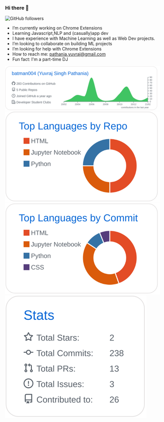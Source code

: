 ### Hi there 👋

![GitHub followers](https://img.shields.io/github/followers/batman004?style=social) 
- I’m currently working on Chrome Extensions 
- Learning Javascript,NLP and (casually)app dev
- I have experience with Machine Learning as well as Web Dev projects.
- I’m looking to collaborate on building ML projects
- I’m looking for help with Chrome Extensions
- How to reach me: pathania.yuvraj@gmail.com 
- Fun fact: I'm a part-time DJ 


[![](./profile-summary-card-output/github/0-profile-details.svg)](https://github.com/batman004/github-profile-summary-cards)
[![](./profile-summary-card-output/github/1-repos-per-language.svg)](https://github.com/batman004/github-profile-summary-cards)
[![](./profile-summary-card-output/github/2-most-commit-language.svg)](https://github.com/batman004/github-profile-summary-cards)
[![](./profile-summary-card-output/github/3-stats.svg)](https://github.com/batman004/github-profile-summary-cards)

